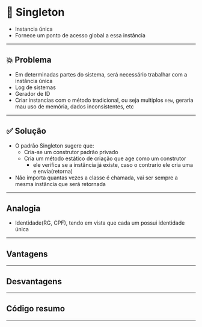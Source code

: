 # 🧩 Singleton
- Instancia única
- Fornece um ponto de acesso global a essa instância

---
## 💥 Problema
-  Em determinadas partes do sistema, será necessário trabalhar com a instância única
  - Log de sistemas
  - Gerador de ID
- Criar instancias com o método tradicional, ou seja multiplos `new`, geraria mau uso de memória, dados inconsistentes, etc

---
## ✅ Solução
- O padrão Singleton sugere que:
  - Cria-se um construtor padrão privado
  - Cria um método estático de criação que age como um construtor
    - ele verifica se a instância já existe, caso o contrario ele cria uma e envia(retorna)
- Não importa quantas vezes a classe é chamada, vai ser sempre a mesma instância que será retornada
---

## Analogia 
- Identidade(RG, CPF), tendo em vista que cada um possui identidade única

---
## Vantagens

---
## Desvantagens

---
## Código resumo

---